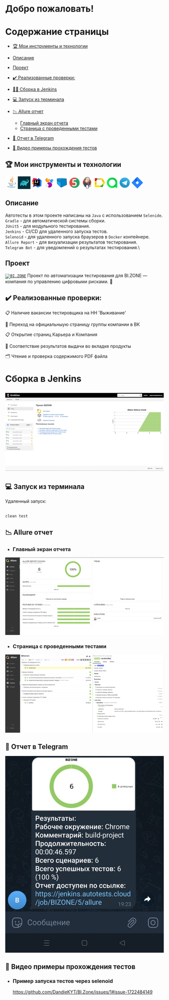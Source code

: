 <h1>Добро пожаловать!</br> 

# <a name="TableOfContents">Содержание страницы</a>
+ [:trophy: Мои инструменты и технологии](#MyToolsAndTechnologies)
+ [Описаниe](#Description)

+ [Проект](#Project)
+ [:heavy_check_mark:  Реализованные проверки:](#ImplementedСhecks)
+ [👷‍♂️ Сборка в Jenkins](#Build_in_Jenkins)
+ [:computer: Запуск из терминала](#Launch_from_terminal)
+ [:chart_with_downwards_trend: Allure отчет](#Allure_report)
    + [Главный экран отчета](#Allure_report1)
    + [Страница с проведенными тестами](#Allure_report2)
+ [:iphone: Отчет в Telegram](#Telegram)
+ [:movie_camera: Видео примеры прохождения тестов](#Video)

<a name="MyToolsAndTechnologies"><h2>:trophy: Мои инструменты и технологии</h2></a>
<p  align="center">

![This is an image](/design/icons/Java.png)![This is an image](/design/icons/Gradle.png)![This is an image](/design/icons/Intelij_IDEA.png)![This is an image](/design/icons/Selenide.png)![This is an image](/design/icons/Selenoid.png)![This is an image](/design/icons/JUnit5.png)![This is an image](/design/icons/Jenkins.png)![This is an image](/design/icons/Allure_Report.png)![This is an image](/design/icons/AllureTestOps.png)![This is an image](/design/icons/Telegram.png)![This is an image](/design/icons/Jira.png)</br>

<a name="Description"><h2>Описаниe</h2></a>
Автотесты в этом проекте написаны на `Java` с использованием `Selenide`.\
`Gradle` - для автоматической системы сборки.  \
`JUnit5` - для модульного тестирования.\
`Jenkins` - CI/CD для удаленного запуска тестов.\
`Selenoid` - для удаленного запуска браузеров в `Docker` контейнере.\
`Allure Report` - для визуализации результатов тестирования.\
`Telegram Bot` - для уведомлений о результатах тестирования.\

<a name="Project"><h2>Проект</h2></a>
<a href="https://bi.zone/"><code><img width="5%" title="BI.ZONE" src="https://www.connect-wit.ru/wp-content/uploads/2020/03/BI.ZONE-logo_Cybersecurity_RGB_SQ_Light-Blue.png"></code></a> Проект по автоматизации тестирования для BI.ZONE — компания по управлению цифровыми рисками.
 :star2:
 
 <a name="ImplementedСhecks"><h2>:heavy_check_mark:  Реализованные проверки:</h2></a>
 
 :clipboard: Наличие вакансии тестировщика на HH 'Выживание'</br>
 
 :speech_balloon: Переход на официальныую страницу группы компании в ВК
  </br>
 
 :clipboard: Открытие страниц Карьера и Компания
</br>

🔎 Соответствие результатов выдачи во вкладке продукты
</br>
 
 :card_index_dividers: Чтение и проверка содержимого PDF файла
 </br>
 
 <h1>Сборка в Jenkins</br> 

![This is an image](design/pictures/jenkins.png)

<a name="Launch_from_terminal"><h2>:computer: Запуск из терминала</h2></a>


Удаленный запуск:

```

clean test

```
<a name="Allure_report"><h2>:chart_with_downwards_trend: Allure отчет</h2></a>

- <a name="Allure_report1"><h3>Главный экран отчета</h3></a>

![This is an image](design/pictures/allure1.png)

-  <a name="Allure_report2"><h3>Страница с проведенными тестами</h3></a>

![This is an image](design/pictures/allure2.png)

<a name="Telegram"><h2>:iphone: Отчет в Telegram</h2></a>

![This is an image](design/pictures/telegram.jpg)

<a name="Video"><h2>:movie_camera: Видео примеры прохождения тестов</h2></a>

- <a name="Video1"><h3>Пример запуска тестов через selenoid</h3></a>
https://github.com/DandieKYT/BI.Zone/issues/1#issue-1722484149



